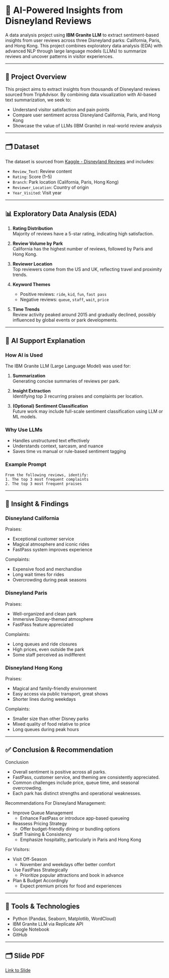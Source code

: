 # 🏰 AI-Powered Insights from Disneyland Reviews

A data analysis project using **IBM Granite LLM** to extract sentiment-based insights from user reviews across three Disneyland parks: California, Paris, and Hong Kong. This project combines exploratory data analysis (EDA) with advanced NLP through large language models (LLMs) to summarize reviews and uncover patterns in visitor experiences.

---

## 📌 Project Overview

This project aims to extract insights from thousands of Disneyland reviews sourced from TripAdvisor. By combining data visualization with AI-based text summarization, we seek to:

- Understand visitor satisfaction and pain points
- Compare user sentiment across Disneyland California, Paris, and Hong Kong
- Showcase the value of LLMs (IBM Granite) in real-world review analysis

---

## 🗂️ Dataset

The dataset is sourced from [Kaggle - Disneyland Reviews](https://www.kaggle.com/datasets/mateenahmedzai/disneyland-reviews) and includes:

- `Review_Text`: Review content
- `Rating`: Score (1–5)
- `Branch`: Park location (California, Paris, Hong Kong)
- `Reviewer_Location`: Country of origin
- `Year_Visited`: Visit year

---

## 📊 Exploratory Data Analysis (EDA)

1. **Rating Distribution**  
   Majority of reviews have a 5-star rating, indicating high satisfaction.

2. **Review Volume by Park**  
   California has the highest number of reviews, followed by Paris and Hong Kong.

3. **Reviewer Location**  
   Top reviewers come from the US and UK, reflecting travel and proximity trends.

4. **Keyword Themes**  
   - Positive reviews: `ride`, `kid`, `fun`, `fast pass`
   - Negative reviews: `queue`, `staff`, `wait`, `price`

5. **Time Trends**  
   Review activity peaked around 2015 and gradually declined, possibly influenced by global events or park developments.

---

## 🤖 AI Support Explanation

### How AI is Used

The IBM Granite LLM (Large Language Model) was used for:

1. **Summarization**  
   Generating concise summaries of reviews per park.

2. **Insight Extraction**  
   Identifying top 3 recurring praises and complaints per location.

3. **(Optional) Sentiment Classification**  
   Future work may include full-scale sentiment classification using LLM or ML models.

### Why Use LLMs

- Handles unstructured text effectively
- Understands context, sarcasm, and nuance
- Saves time vs manual or rule-based sentiment tagging

### Example Prompt

```text
From the following reviews, identify:
1. The top 3 most frequent complaints
2. The top 3 most frequent praises
```
---

## 🧠 Insight & Findings
### Disneyland California
Praises:
- Exceptional customer service
- Magical atmosphere and iconic rides
- FastPass system improves experience

Complaints:
- Expensive food and merchandise
- Long wait times for rides
- Overcrowding during peak seasons

### Disneyland Paris
Praises:
- Well-organized and clean park
- Immersive Disney-themed atmosphere
- FastPass feature appreciated

Complaints:
- Long queues and ride closures
- High prices, even outside the park
- Some staff perceived as indifferent

### Disneyland Hong Kong
Praises:
- Magical and family-friendly environment
- Easy access via public transport, great shows
- Shorter lines during weekdays

Complaints:
- Smaller size than other Disney parks
- Mixed quality of food relative to price
- Long queues during peak hours

---

## ✅ Conclusion & Recommendation
Conclusion
- Overall sentiment is positive across all parks.
- FastPass, customer service, and theming are consistently appreciated.
- Common challenges include price, queue time, and seasonal overcrowding.
- Each park has distinct strengths and operational weaknesses.

Recommendations
For Disneyland Management:
- Improve Queue Management
   - Enhance FastPass or introduce app-based queueing
- Reassess Pricing Strategy
   - Offer budget-friendly dining or bundling options
- Staff Training & Consistency
   - Emphasize hospitality, particularly in Paris and Hong Kong

For Visitors:
- Visit Off-Season
   - November and weekdays offer better comfort
- Use FastPass Strategically
   - Prioritize popular attractions and book in advance
- Plan & Budget Accordingly
   - Expect premium prices for food and experiences

---

## 🧰 Tools & Technologies
- Python (Pandas, Seaborn, Matplotlib, WordCloud)
- IBM Granite LLM via Replicate API
- Google  Notebook
- GitHub

---

## 🗂️ Slide PDF
[Link to Slide](https://drive.google.com/file/d/1X6baeWproK4T0cpuLteRliT5mPiw2kTG/view?usp=sharing)
